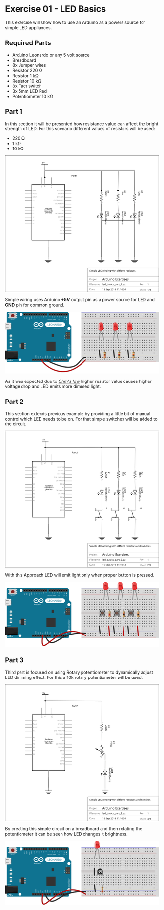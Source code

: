 # Exercise 01 - LED Basics

This exercise will show how to use an Arduino as a powers source for simple LED appliances.

## Required Parts

* Arduino Leonardo or any 5 volt source
* Breadboard
* 8x Jumper wires
* Resistor 220 Ω
* Resistor 1 kΩ
* Resistor 10 kΩ
* 3x Tact switch
* 3x 5mm LED Red
* Potentiometer 10 kΩ

## Part 1

In this section it will be presented how resistance value can affect the bright strength of LED. For this scenario different values of resistors will be used:

* 220 Ω
* 1 kΩ
* 10 kΩ

![Part 1 Schematics](led_basics_part_1_schem.svg)

Simple wiring uses Arduino **+5V** output pin as a power source for LED and **GND** pin for common ground.

![Part 1 Schematics](led_basics_part_1_bb.svg)

As it was expected due to *[Ohm's law](https://en.wikipedia.org/wiki/Ohm%27s_law)* higher resistor value causes higher voltage drop and LED emits more dimmed light.

## Part 2

This section extends previous example by providing a little bit of manual control which LED needs to be on. For that simple switches will be added to the circuit.

![Part 2 Schematics](led_basics_part_2_schem.svg)

With this Approach LED will emit light only when proper button is pressed.

![Part 2 Schematics](led_basics_part_2_bb.svg)

## Part 3

Third part is focused on using Rotary potentiometer to dynamically adjust LED dimming effect. For this a 10k rotary potentiometer will be used.

![Part 3 Schematics](led_basics_part_3_schem.svg)

By creating this simple circuit on a breadboard and then rotating the potentiometer it can be seen how LED changes it brightness.

![Part 3 Schematics](led_basics_part_3_bb.svg)
